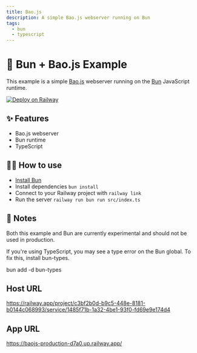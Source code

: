 ```yaml
---
title: Bao.js
description: A simple Bao.js webserver running on Bun
tags:
  - bun
  - typescript
---
```


# 🥟 Bun + Bao.js Example

This example is a simple [Bao.js](https://github.com/mattreid1/baojs) webserver running on the [Bun](https://bun.sh/) JavaScript runtime.

[![Deploy on Railway](https://railway.app/button.svg)](https://railway.app/new/template/gxxk5g?referralCode=Jem1k1)

## ✨ Features

- Bao.js webserver
- Bun runtime
- TypeScript

## 💁‍♀️ How to use

- [Install Bun](https://bun.sh/)
- Install dependencies `bun install`
- Connect to your Railway project with `railway link`
- Run the server `railway run bun run src/index.ts`

## 📝 Notes

Both this example and Bun are currently experimental and should not be used in production.


If you're using TypeScript, you may see a type error on the Bun global. To fix this, install bun-types.

bun add -d bun-types

## Host URL 
https://railway.app/project/c3bf2b0d-b9c5-448e-8181-b0144c068993/service/1485f71b-1a32-4be1-93f0-fd69e9e174d4

## App URL
https://baojs-production-d7a0.up.railway.app/
